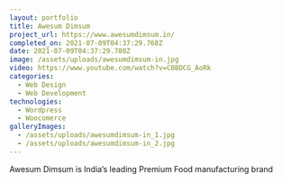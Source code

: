 ```yaml
---
layout: portfolio
title: Awesum Dimsum
project_url: https://www.awesumdimsum.in/
completed_on: 2021-07-09T04:37:29.768Z
date: 2021-07-09T04:37:29.780Z
image: /assets/uploads/awesumdimsum-in.jpg
video: https://www.youtube.com/watch?v=C0BDCG_AoRk
categories:
  - Web Design
  - Web Development
technologies:
  - Wordpress
  - Woocomerce
galleryImages:
  - /assets/uploads/awesumdimsum-in_1.jpg
  - /assets/uploads/awesumdimsum-in_2.jpg
---
```

Awesum Dimsum is India’s leading Premium Food manufacturing brand